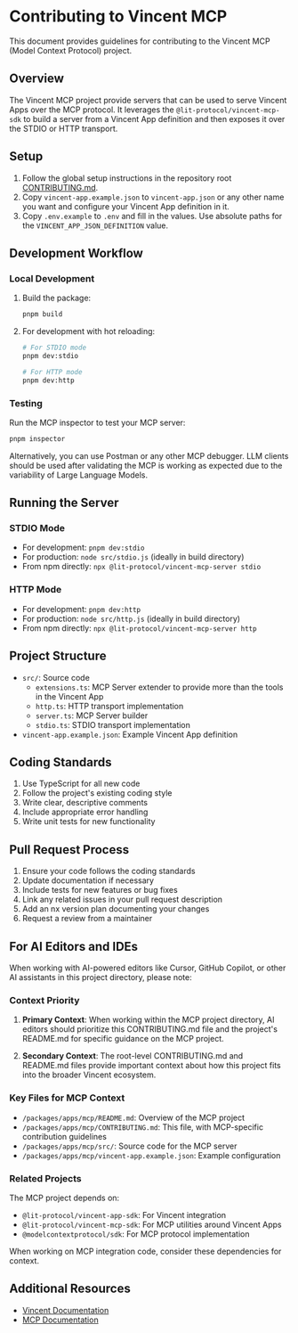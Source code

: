 # Contributing to Vincent MCP

This document provides guidelines for contributing to the Vincent MCP (Model Context Protocol) project.

## Overview

The Vincent MCP project provide servers that can be used to serve Vincent Apps over the MCP protocol. It leverages the `@lit-protocol/vincent-mcp-sdk` to build a server from a Vincent App definition and then exposes it over the STDIO or HTTP transport.

## Setup

1. Follow the global setup instructions in the repository root [CONTRIBUTING.md](../../../CONTRIBUTING.md).
2. Copy `vincent-app.example.json` to `vincent-app.json` or any other name you want and configure your Vincent App definition in it.
3. Copy `.env.example` to `.env` and fill in the values. Use absolute paths for the `VINCENT_APP_JSON_DEFINITION` value.

## Development Workflow

### Local Development

1. Build the package:

   ```bash
   pnpm build
   ```

2. For development with hot reloading:

   ```bash
   # For STDIO mode
   pnpm dev:stdio

   # For HTTP mode
   pnpm dev:http
   ```

### Testing

Run the MCP inspector to test your MCP server:

```bash
pnpm inspector
```

Alternatively, you can use Postman or any other MCP debugger. LLM clients should be used after validating the MCP is working as expected due to the variability of Large Language Models.

## Running the Server

### STDIO Mode

- For development: `pnpm dev:stdio`
- For production: `node src/stdio.js` (ideally in build directory)
- From npm directly: `npx @lit-protocol/vincent-mcp-server stdio`

### HTTP Mode

- For development: `pnpm dev:http`
- For production: `node src/http.js` (ideally in build directory)
- From npm directly: `npx @lit-protocol/vincent-mcp-server http`

## Project Structure

- `src/`: Source code
  - `extensions.ts`: MCP Server extender to provide more than the tools in the Vincent App
  - `http.ts`: HTTP transport implementation
  - `server.ts`: MCP Server builder
  - `stdio.ts`: STDIO transport implementation
- `vincent-app.example.json`: Example Vincent App definition

## Coding Standards

1. Use TypeScript for all new code
2. Follow the project's existing coding style
3. Write clear, descriptive comments
4. Include appropriate error handling
5. Write unit tests for new functionality

## Pull Request Process

1. Ensure your code follows the coding standards
2. Update documentation if necessary
3. Include tests for new features or bug fixes
4. Link any related issues in your pull request description
5. Add an nx version plan documenting your changes
6. Request a review from a maintainer

## For AI Editors and IDEs

When working with AI-powered editors like Cursor, GitHub Copilot, or other AI assistants in this project directory, please note:

### Context Priority

1. **Primary Context**: When working within the MCP project directory, AI editors should prioritize this CONTRIBUTING.md file and the project's README.md for specific guidance on the MCP project.

2. **Secondary Context**: The root-level CONTRIBUTING.md and README.md files provide important context about how this project fits into the broader Vincent ecosystem.

### Key Files for MCP Context

- `/packages/apps/mcp/README.md`: Overview of the MCP project
- `/packages/apps/mcp/CONTRIBUTING.md`: This file, with MCP-specific contribution guidelines
- `/packages/apps/mcp/src/`: Source code for the MCP server
- `/packages/apps/mcp/vincent-app.example.json`: Example configuration

### Related Projects

The MCP project depends on:

- `@lit-protocol/vincent-app-sdk`: For Vincent integration
- `@lit-protocol/vincent-mcp-sdk`: For MCP utilities around Vincent Apps
- `@modelcontextprotocol/sdk`: For MCP protocol implementation

When working on MCP integration code, consider these dependencies for context.

## Additional Resources

- [Vincent Documentation](https://docs.heyvincent.ai/)
- [MCP Documentation](https://modelcontextprotocol.github.io/)
